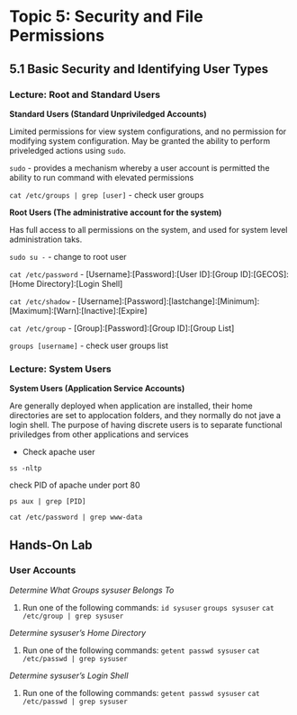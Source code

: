 # Topic 5: Security and File Permissions

## 5.1 Basic Security and Identifying User Types

### Lecture: Root and Standard Users

**Standard Users (Standard Unpriviledged Accounts)**

Limited permissions for view system configurations, and no permission for modifying system configuration.
May be granted the ability to perform priveledged actions using `sudo`.

`sudo` - provides a mechanism whereby a user account is permitted the ability to run command with elevated permissions

`cat /etc/groups | grep [user]` - check user groups

**Root Users (The administrative account for the system)**

Has full access to all permissions on the system, and used for system level administration taks.

`sudo su -` - change to root user

`cat /etc/password` - [Username]:[Password]:[User ID]:[Group ID]:[GECOS]:[Home Directory]:[Login Shell]

`cat /etc/shadow` - [Username]:[Password]:[lastchange]:[Minimum]:[Maximum]:[Warn]:[Inactive]:[Expire]

`cat /etc/group` - [Group]:[Password]:[Group ID]:[Group List]

`groups [username]` - check user groups list

	
### Lecture: System Users

**System Users (Application Service Accounts)**

Are generally deployed when application are installed, their home directories are set to applocation folders, and they normally do not jave a login shell. 
The purpose of having discrete users is to separate functional priviledges from other applications and services

- Check apache user
		
`ss -nltp`

check PID of apache under port 80

`ps aux | grep [PID]`

`cat /etc/password | grep www-data`

## Hands-On Lab

### User Accounts

*Determine What Groups sysuser Belongs To*
1. Run one of the following commands:
		`id sysuser`
		`groups sysuser`
		`cat /etc/group | grep sysuser`

*Determine sysuser’s Home Directory*
1. Run one of the following commands:
		`getent passwd sysuser`
		`cat /etc/passwd | grep sysuser`

*Determine sysuser’s Login Shell*
1. Run one of the following commands:
		`getent passwd sysuser`
		`cat /etc/passwd | grep sysuser`